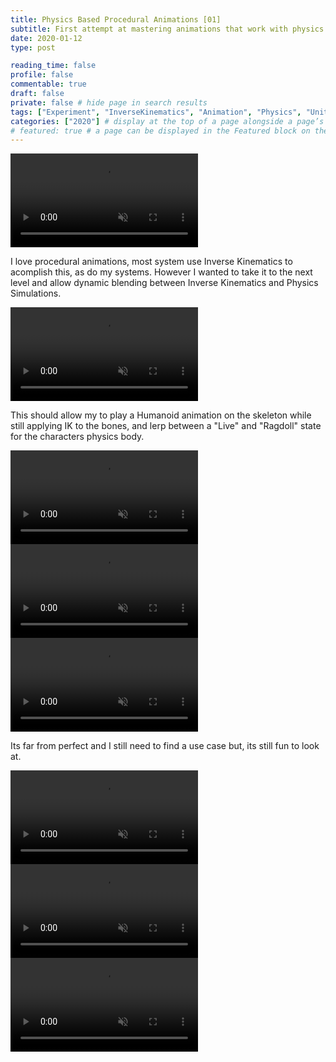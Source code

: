 ```yaml
---
title: Physics Based Procedural Animations [01]
subtitle: First attempt at mastering animations that work with physics
date: 2020-01-12
type: post

reading_time: false
profile: false
commentable: true
draft: false
private: false # hide page in search results
tags: ["Experiment", "InverseKinematics", "Animation", "Physics", "Unity"]
categories: ["2020"] # display at the top of a page alongside a page’s metadata
# featured: true # a page can be displayed in the Featured block on the homepage. This is useful for sticky, announcement blog posts or selected publications etc.
---
```

<div class="video_thing">
    <video muted autoplay="" name="media" loop=""><source src="https://raw.githack.com/Denchyaknow/GitSite_Dencho/Develop/assets/media/projects/PhysicsBasedProceduralAnimations01/XRLog_2020_308.webm" type="video/mp4"></video>
</div>

<!--more-->

<p>I love procedural animations, most system use Inverse Kinematics to acomplish this, as do my systems. However I wanted to take it to the next level and allow dynamic blending between Inverse Kinematics and Physics Simulations.</p>

<div class="video_thing">
    <video muted autoplay="" name="media" loop=""><source src="https://raw.githack.com/Denchyaknow/GitSite_Dencho/Develop/assets/media/projects/PhysicsBasedProceduralAnimations01/XRLog_2020_311.webm" type="video/mp4"></video>
</div>

<p>This should allow my to play a Humanoid animation on the skeleton while still applying IK to the bones, and lerp between a "Live" and "Ragdoll" state for the characters physics body.</p>

<div class="video_thing">
    <video muted autoplay="" name="media" loop=""><source src="https://raw.githack.com/Denchyaknow/GitSite_Dencho/Develop/assets/media/projects/PhysicsBasedProceduralAnimations01/XRLog_2020_314.webm" type="video/mp4"></video>
</div>

<div class="video_thing">
    <video muted autoplay="" name="media" loop=""><source src="https://raw.githack.com/Denchyaknow/GitSite_Dencho/Develop/assets/media/projects/PhysicsBasedProceduralAnimations01/XRLog_2020_317.webm" type="video/mp4"></video>
</div>

<div class="video_thing">
    <video muted autoplay="" name="media" loop=""><source src="https://raw.githack.com/Denchyaknow/GitSite_Dencho/Develop/assets/media/projects/PhysicsBasedProceduralAnimations01/XRLog_2020_320.webm" type="video/mp4"></video>
</div>

<p>Its far from perfect and I still need to find a use case but, its still fun to look at.</p>

<div class="video_thing">
    <video muted autoplay="" name="media" loop=""><source src="https://raw.githack.com/Denchyaknow/GitSite_Dencho/Develop/assets/media/projects/PhysicsBasedProceduralAnimations01/XRLog_2020_323.webm" type="video/mp4"></video>
</div>

<div class="video_thing">
    <video muted autoplay="" name="media" loop=""><source src="https://raw.githack.com/Denchyaknow/GitSite_Dencho/Develop/assets/media/projects/PhysicsBasedProceduralAnimations01/XRLog_2020_326.webm" type="video/mp4"></video>
</div>

<div class="video_thing">
    <video muted autoplay="" name="media" loop=""><source src="https://raw.githack.com/Denchyaknow/GitSite_Dencho/Develop/assets/media/projects/PhysicsBasedProceduralAnimations01/XRLog_2020_329.webm" type="video/mp4"></video>
</div>